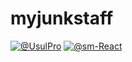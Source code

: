 # myjunkstaff

[![@UsulPro](https://img.shields.io/badge/github-UsulPro-blue.svg)](https://github.com/UsulPro)
[![@sm-React](https://img.shields.io/badge/github-smARTLight-red.svg)](https://github.com/sm-React)

